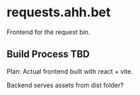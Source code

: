 # requests.ahh.bet

Frontend for the request bin.

## Build Process TBD
Plan: Actual frontend built with react + vite.

Backend serves assets from dist folder?

